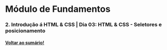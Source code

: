 # Módulo de Fundamentos   
### 2. Introdução á HTML & CSS  |  Dia 03: HTML & CSS - Seletores e posicionamento
#### [Voltar ao sumário!](https://github.com/hiagoisoppo/trybe_exercicios/tree/main)